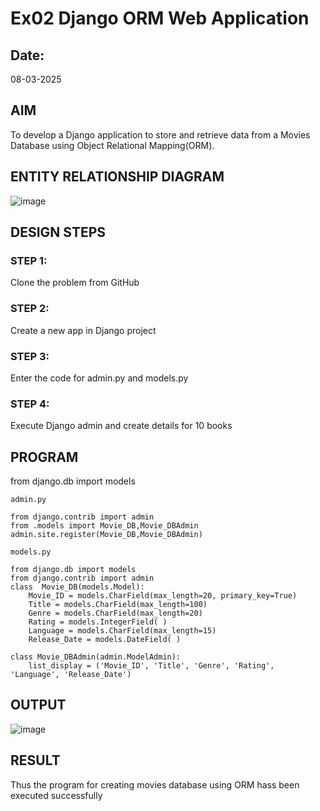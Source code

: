 

# Ex02 Django ORM Web Application
## Date: 

08-03-2025


## AIM
To develop a Django application to store and retrieve data from a Movies Database using Object Relational Mapping(ORM).

## ENTITY RELATIONSHIP DIAGRAM

![image](https://github.com/user-attachments/assets/2fc4854e-2569-4649-a27a-33ea90adb965)



## DESIGN STEPS

### STEP 1:
Clone the problem from GitHub

### STEP 2:
Create a new app in Django project

### STEP 3:
Enter the code for admin.py and models.py

### STEP 4:
Execute Django admin and create details for 10 books

## PROGRAM

from django.db import models

```
admin.py

from django.contrib import admin 
from .models import Movie_DB,Movie_DBAdmin 
admin.site.register(Movie_DB,Movie_DBAdmin)

models.py

from django.db import models 
from django.contrib import admin 
class  Movie_DB(models.Model): 
    Movie_ID = models.CharField(max_length=20, primary_key=True) 
    Title = models.CharField(max_length=100) 
    Genre = models.CharField(max_length=20) 
    Rating = models.IntegerField( ) 
    Language = models.CharField(max_length=15) 
    Release_Date = models.DateField( ) 

class Movie_DBAdmin(admin.ModelAdmin): 
    list_display = ('Movie_ID', 'Title', 'Genre', 'Rating', 'Language', 'Release_Date') 
```


## OUTPUT

![image](https://github.com/user-attachments/assets/5fb90284-e8ad-4458-813c-d73f2fcf582a)




## RESULT
Thus the program for creating movies database using ORM hass been executed successfully
